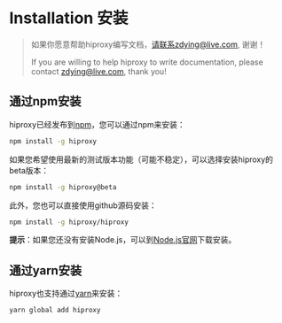 # Installation 安装

> 如果你愿意帮助hiproxy编写文档，请联系zdying@live.com, 谢谢！
>
> If you are willing to help hiproxy to write documentation, please contact zdying@live.com, thank you!

## 通过npm安装

hiproxy已经发布到[npm](https://www.npmjs.com/)，您可以通过npm来安装：
```bash
npm install -g hiproxy
```

如果您希望使用最新的测试版本功能（可能不稳定），可以选择安装hiproxy的beta版本：
```bash
npm install -g hiproxy@beta
```

此外，您也可以直接使用github源码安装：
```bash
npm install -g hiproxy/hiproxy
```

**提示**：如果您还没有安装Node.js，可以到[Node.js官网](https://nodejs.org/en/)下载安装。

## 通过yarn安装

hiproxy也支持通过[yarn](https://yarnpkg.com)来安装：
```bash
yarn global add hiproxy
```
